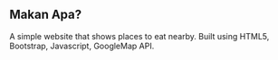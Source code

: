 ## Makan Apa?

A simple website that shows places to eat nearby. Built using HTML5, Bootstrap, Javascript, GoogleMap API.